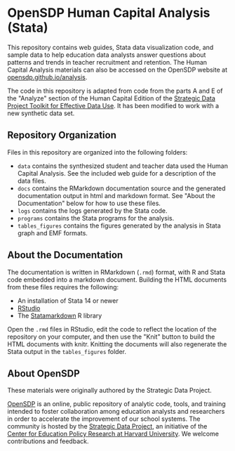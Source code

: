 # OpenSDP Human Capital Analysis (Stata)

This repository contains web guides, Stata data visualization code, and sample data to help education data analysts answer questions about patterns and trends in teacher recruitment and retention. The Human Capital Analysis materials can also be accessed on the OpenSDP website at [opensdp.github.io/analysis](https://opensdp.github.io/analysis).

The code in this repository is adapted from code from the parts A and E of the "Analyze" section of the Human Capital Edition of the [Strategic Data Project Toolkit for Effective Data Use](https://sdp.cepr.harvard.edu/toolkit-effective-data-use). It has been modified to work with a new synthetic data set.

## Repository Organization

Files in this repository are organized into the following folders:

 - `data` contains the synthesized student and teacher data used the Human Capital Analysis. See the included web guide for a description of the data files.
 - `docs` contains the RMarkdown documentation source and the generated documentation output in html and markdown format. See "About the Documentation" below for how to use these files.
 - `logs` contains the logs generated by the Stata code.
 - `programs` contains the Stata programs for the analysis.
 - `tables_figures` contains the figures generated by the analysis in Stata graph and EMF formats.

## About the Documentation

The documentation is written in RMarkdown (`.rmd`) format, with R and Stata code embedded into a markdown document. Building the HTML documents from these files requires the following:

 - An installation of Stata 14 or newer
 - [RStudio](https://www.rstudio.com/)
 - The [Statamarkdown](https://github.com/Hemken/Statamarkdown) R library


 Open the `.rmd` files in RStudio, edit the code to reflect the location of the repository on your computer, and then use the "Knit" button to build the HTML documents with knitr. Knitting the documents will also regenerate the Stata output in the `tables_figures` folder.

## About OpenSDP

These materials were originally authored by the Strategic Data Project.

[OpenSDP](https://opensdp.github.io) is an online, public repository of analytic
code, tools, and training intended to foster collaboration among education
analysts and researchers in order to accelerate the improvement of our school
systems. The community is hosted by the
[Strategic Data Project](https://sdp.cepr.harvard.edu), an initiative of the
[Center for Education Policy Research at Harvard University](https://cepr.harvard.edu).
We welcome contributions and feedback.
